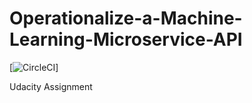 # Operationalize-a-Machine-Learning-Microservice-API

[![CircleCI](https://dl.circleci.com/status-badge/img/gh/deepakk95/project-ml-microservice-kubernetes/tree/master.svg?style=svg)]

Udacity Assignment
